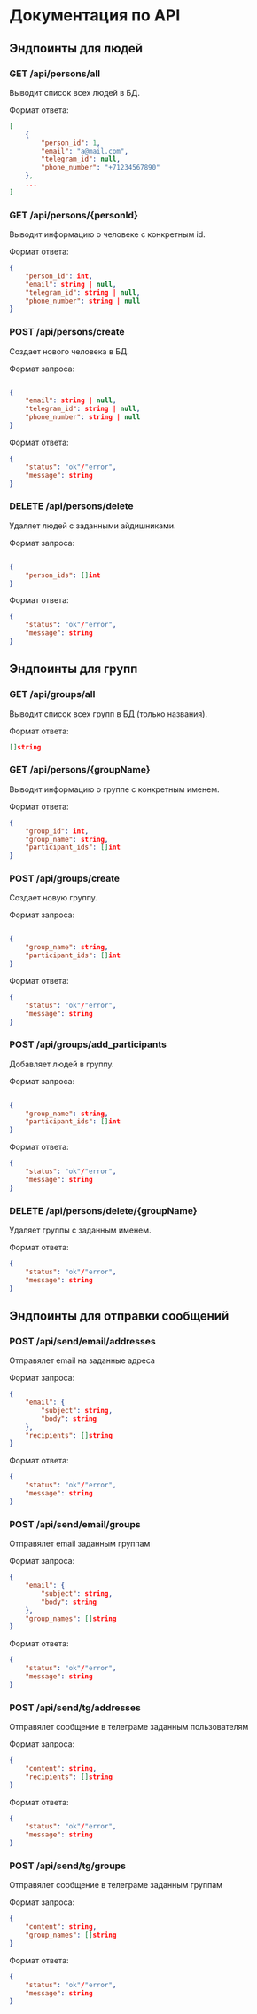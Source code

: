 # Документация по API

## Эндпоинты для людей

### GET /api/persons/all

Выводит список всех людей в БД.

Формат ответа:
```json
[
    {
        "person_id": 1,
        "email": "a@mail.com",
        "telegram_id": null,
        "phone_number": "+71234567890"
    },
    ...
]
```

### GET /api/persons/{personId}

Выводит информацию о человеке с конкретным id.

Формат ответа:
```json
{
    "person_id": int,
    "email": string | null,
    "telegram_id": string | null,
    "phone_number": string | null
}
```

### POST /api/persons/create

Создает нового человека в БД.

Формат запроса:
```json

{
    "email": string | null,
    "telegram_id": string | null,
    "phone_number": string | null
}
```

Формат ответа:
```json
{
    "status": "ok"/"error",
    "message": string
}
```

### DELETE /api/persons/delete

Удаляет людей с заданными айдишниками.

Формат запроса:
```json

{
    "person_ids": []int
}
```

Формат ответа:
```json
{
    "status": "ok"/"error",
    "message": string
}
```

## Эндпоинты для групп

### GET /api/groups/all

Выводит список всех групп в БД (только названия).

Формат ответа:
```json
[]string
```

### GET /api/persons/{groupName}

Выводит информацию о группе с конкретным именем.

Формат ответа:
```json
{
    "group_id": int,
    "group_name": string,
    "participant_ids": []int
}
```

### POST /api/groups/create

Создает новую группу.

Формат запроса:
```json

{
    "group_name": string,
    "participant_ids": []int
}
```

Формат ответа:
```json
{
    "status": "ok"/"error",
    "message": string
}
```

### POST /api/groups/add_participants

Добавляет людей в группу.

Формат запроса:
```json

{
    "group_name": string,
    "participant_ids": []int
}
```

Формат ответа:
```json
{
    "status": "ok"/"error",
    "message": string
}
```

### DELETE /api/persons/delete/{groupName}

Удаляет группы с заданным именем.

Формат ответа:
```json
{
    "status": "ok"/"error",
    "message": string
}
```

## Эндпоинты для отправки сообщений

### POST /api/send/email/addresses

Отправялет email на заданные адреса

Формат запроса:
```json
{
    "email": {
        "subject": string,
        "body": string
    },
    "recipients": []string
}
```

Формат ответа:
```json
{
    "status": "ok"/"error",
    "message": string
}
```

### POST /api/send/email/groups

Отправялет email заданным группам

Формат запроса:
```json
{
    "email": {
        "subject": string,
        "body": string
    },
    "group_names": []string
}
```

Формат ответа:
```json
{
    "status": "ok"/"error",
    "message": string
}
```

### POST /api/send/tg/addresses

Отправялет сообщение в телеграме заданным пользователям

Формат запроса:
```json
{
    "content": string,
    "recipients": []string
}
```

Формат ответа:
```json
{
    "status": "ok"/"error",
    "message": string
}
```

### POST /api/send/tg/groups

Отправялет сообщение в телеграме заданным группам

Формат запроса:
```json
{
    "content": string,
    "group_names": []string
}
```

Формат ответа:
```json
{
    "status": "ok"/"error",
    "message": string
}
```

